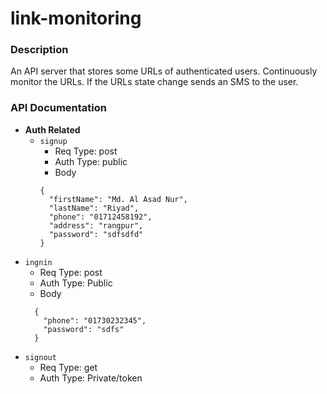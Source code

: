 # link-monitoring

### Description

An API server that stores some URLs of authenticated users. Continuously monitor the URLs. If the URLs state change sends an SMS to the user.

### API Documentation

- **Auth Related**
  - `signup`
    - Req Type: post
    - Auth Type: public
    - Body
    ```
    {
      "firstName": "Md. Al Asad Nur",
      "lastName": "Riyad",
      "phone": "01712458192",
      "address": "rangpur",
      "password": "sdfsdfd"
    }
    ```
- `ingnin`
  - Req Type: post
  - Auth Type: Public
  - Body
  ```
    {
      "phone": "01730232345",
      "password": "sdfs"
    }
  ```
- `signout`
  - Req Type: get
  - Auth Type: Private/token

